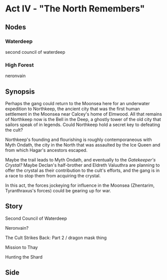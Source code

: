 # Act IV - "The North Remembers"
## Nodes

### Waterdeep
second council of waterdeep
### High Forest
neronvain
### 

## Synopsis

Perhaps the gang could return to the Moonsea here for an underwater expedition to Northkeep, the ancient city that was the first human settlement in the Moonsea near Calcey's home of Elmwood. All that remains of Northkeep now is the Bell in the Deep, a ghostly tower of the old city that sailors speak of in legends. Could Northkeep hold a secret key to defeating the cult?

Northkeep's founding and flourishing is roughly contemporaneous with Myth Ondath, the city in the North that was assaulted by the Ice Queen and from which Hagar's ancestors escaped.

Maybe the trail leads to Myth Ondath, and eventually to the *Gatekeeper's Crystal?* Maybe Declan's half-brother and Eldreth Valuuthra are planning to offer the crystal as their contribution to the cult's efforts, and the gang is in a race to stop them from acquiring the crystal.

In this act, the forces jockeying for influence in the Moonsea (Zhentarim, Tyranthraxus's forces) could be gearing up for war.

## Story

Second Council of Waterdeep

Neronvain?

The Cult Strikes Back: Part 2 / dragon mask thing

Mission to Thay

Hunting the Shard

## Side